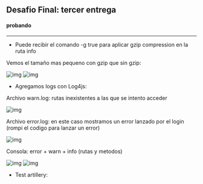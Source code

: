## Desafio Final: tercer entrega
#### probando
----------------------------------------------

* Puede recibir el comando -g true para aplicar gzip compression en la ruta info

Vemos el tamaño mas pequeno con gzip que sin gzip:

![img](https://imgur.com/ph26q4i.jpg)
![img](https://imgur.com/YzSWCHD.jpg)

* Agregamos logs con Log4js:

Archivo warn.log: rutas inexistentes a las que se intento acceder

![img](https://imgur.com/ORTxaPX.jpg)

Archivo error.log: en este caso mostramos un error lanzado por el login (rompi el codigo para lanzar un error)

![img](https://imgur.com/xdwZaYe.jpg)

Consola: error + warn + info (rutas y metodos)

![img](https://imgur.com/Z57Qe6H.jpg)
![img](https://imgur.com/6lOh382.jpg)

* Test artillery:


```